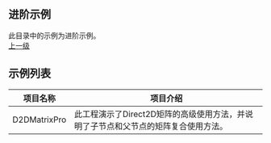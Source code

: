 ## 进阶示例

此目录中的示例为进阶示例。</br>
[上一级](http://www.cnblogs.com/Ray1024/)

## 示例列表

|项目名称|项目介绍|
| ----|----|
| D2DMatrixPro | 此工程演示了Direct2D矩阵的高级使用方法，并说明了子节点和父节点的矩阵复合使用方法。 |
